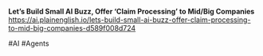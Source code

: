 **Let’s Build Small AI Buzz, Offer ‘Claim Processing’ to Mid/Big Companies**
https://ai.plainenglish.io/lets-build-small-ai-buzz-offer-claim-processing-to-mid-big-companies-d589f008d724

#AI #Agents 